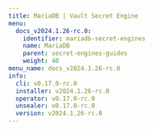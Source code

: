 ```yaml
---
title: MariaDB | Vault Secret Engine
menu:
  docs_v2024.1.26-rc.0:
    identifier: mariadb-secret-engines
    name: MariaDB
    parent: secret-engines-guides
    weight: 40
menu_name: docs_v2024.1.26-rc.0
info:
  cli: v0.17.0-rc.0
  installer: v2024.1.26-rc.0
  operator: v0.17.0-rc.0
  unsealer: v0.17.0-rc.0
  version: v2024.1.26-rc.0
---
```


